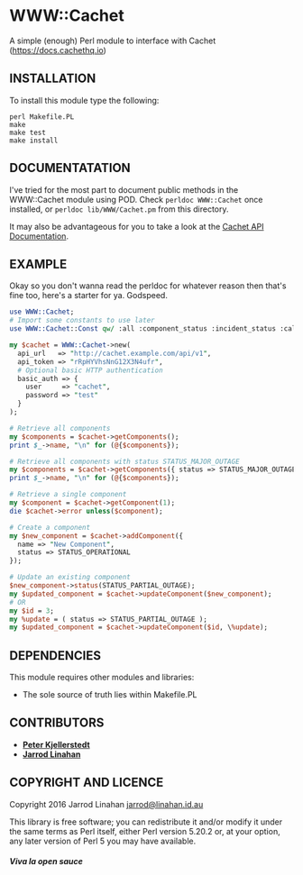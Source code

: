 # WWW::Cachet

A simple (enough) Perl module to interface with Cachet (https://docs.cachethq.io)

## INSTALLATION

To install this module type the following:

    perl Makefile.PL
    make
    make test
    make install

## DOCUMENTATATION

I've tried for the most part to document public methods in the WWW::Cachet module using POD.
Check ```perldoc WWW::Cachet``` once installed, or ```perldoc lib/WWW/Cachet.pm``` from this directory.

It may also be advantageous for you to take a look at the [Cachet API Documentation](https://docs.cachethq.io/reference).

## EXAMPLE

Okay so you don't wanna read the perldoc for whatever reason then that's fine too, here's a starter for
ya. Godspeed.

```perl
use WWW::Cachet;
# Import some constants to use later
use WWW::Cachet::Const qw/ :all :component_status :incident_status :calc_type /;

my $cachet = WWW::Cachet->new(
  api_url   => "http://cachet.example.com/api/v1",
  api_token => "rRpHYVhsNnG12X3N4ufr",
  # Optional basic HTTP authentication
  basic_auth => {
    user     => "cachet",
    password => "test"
  }
);

# Retrieve all components
my $components = $cachet->getComponents();
print $_->name, "\n" for (@{$components});

# Retrieve all components with status STATUS_MAJOR_OUTAGE
my $components = $cachet->getComponents({ status => STATUS_MAJOR_OUTAGE });
print $_->name, "\n" for (@{$components});

# Retrieve a single component
my $component = $cachet->getComponent(1);
die $cachet->error unless($component);

# Create a component
my $new_component = $cachet->addComponent({
  name => "New Component",
  status => STATUS_OPERATIONAL
});

# Update an existing component
$new_component->status(STATUS_PARTIAL_OUTAGE);
my $updated_component = $cachet->updateComponent($new_component);
# OR
my $id = 3;
my %update = ( status => STATUS_PARTIAL_OUTAGE );
my $updated_component = $cachet->updateComponent($id, \%update);
```

## DEPENDENCIES

This module requires other modules and libraries:
  - The sole source of truth lies within Makefile.PL
  
## CONTRIBUTORS
* **[Peter Kjellerstedt](https://github.com/Saur2000)**
* **[Jarrod Linahan](https://github.com/texh)**

## COPYRIGHT AND LICENCE

Copyright 2016 Jarrod Linahan <jarrod@linahan.id.au>

This library is free software; you can redistribute it and/or modify
it under the same terms as Perl itself, either Perl version 5.20.2 or,
at your option, any later version of Perl 5 you may have available.

##### Viva la open sauce
